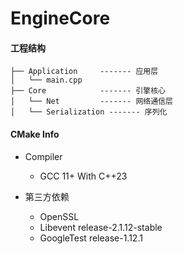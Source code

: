 # EngineCore

#### 工程结构

```shell
├── Application     ------- 应用层
│   └── main.cpp
├── Core            ------- 引擎核心
│   └── Net         ------- 网络通信层
│   └── Serialization ------- 序列化
```

#### CMake Info
- Compiler
  - GCC 11+ With C++23

- 第三方依赖
  - OpenSSL
  - Libevent release-2.1.12-stable
  - GoogleTest release-1.12.1